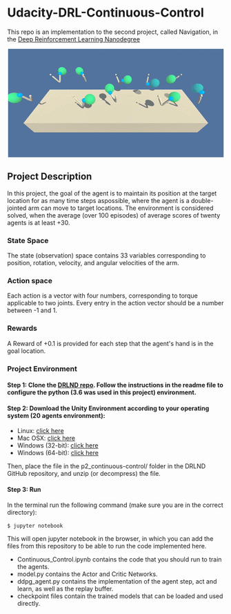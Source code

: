 # Udacity-DRL-Continuous-Control
This repo is an implementation to the second project, called Navigation, in the [Deep Reinforcement Learning Nanodegree](https://www.udacity.com/course/deep-reinforcement-learning-nanodegree--nd893)
<p align="center"><img src=reacher.gif></p>

## Project Description 
In this project, the goal of the agent is to maintain its position at the target location for as many time steps aspossible, where the agent is a double-jointed arm can move to target locations. The environment is considered solved, when the average (over 100 episodes) of average scores of twenty agents is at least +30.

### State Space
The state (observation) space contains 33 variables corresponding to position, rotation, velocity, and angular velocities of the arm.

### Action space
Each action is a vector with four numbers, corresponding to torque applicable to two joints. Every entry in the action vector should be a number between -1 and 1.

### Rewards
A Reward of +0.1 is provided for each step that the agent's hand is in the goal location.

### Project Environment
#### Step 1: Clone the [DRLND repo](https://github.com/udacity/deep-reinforcement-learning). Follow the instructions in the readme file to configure the python (3.6 was used in this project) environment.
#### Step 2: Download the Unity Environment according to your operating system (20 agents environment):
- Linux: [click here](https://s3-us-west-1.amazonaws.com/udacity-drlnd/P2/Reacher/Reacher_Linux.zip)
- Mac OSX: [click here](https://s3-us-west-1.amazonaws.com/udacity-drlnd/P2/Reacher/Reacher.app.zip)
- Windows (32-bit): [click here](https://s3-us-west-1.amazonaws.com/udacity-drlnd/P2/Reacher/Reacher_Windows_x86.zip)
- Windows (64-bit): [click here](https://s3-us-west-1.amazonaws.com/udacity-drlnd/P2/Reacher/Reacher_Windows_x86_64.zip)

Then, place the file in the p2_continuous-control/ folder in the DRLND GitHub repository, and unzip (or decompress) the file.

#### Step 3: Run
In the terminal run the following command (make sure you are in the correct directory):
```shell
$ jupyter notebook
```
This will open jupyter notebook in the browser, in which you can add the files from this repository to be able to run the code implemented here. 
- Continuous_Control.ipynb contains the code that you should run to train the agents.
- model.py contains the Actor and Critic Networks.
- ddpg_agent.py contains the implementation of the agent step, act and learn, as well as the replay buffer.
- checkpoint files contain the trained models that can be loaded and used directly.
